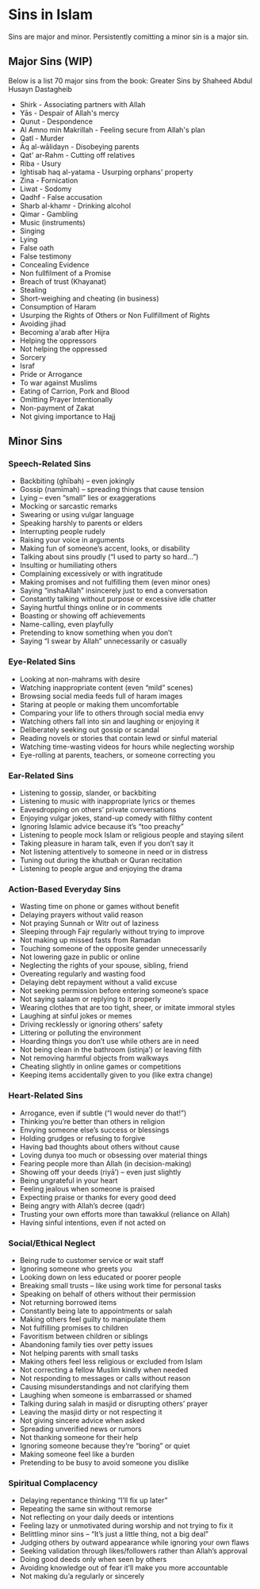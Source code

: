 # Sins in Islam

Sins are major and minor. Persistently comitting a minor sin is a major sin.

## Major Sins (WIP)

Below is a list 70 major sins from the book: Greater Sins by Shaheed Abdul Husayn Dastagheib

- Shirk - Associating partners with Allah
- Yās - Despair of Allah's mercy
- Qunut - Despondence
- Al Amno min Makrillah - Feeling secure from Allah's plan
- Qatl - Murder
- Āq al-wālidayn - Disobeying parents
- Qat' ar-Rahm - Cutting off relatives
- Riba - Usury
- Ightisab haq al-yatama - Usurping orphans' property
- Zina - Fornication
- Liwat - Sodomy
- Qadhf - False accusation
- Sharb al-khamr - Drinking alcohol
- Qimar - Gambling
- Music (instruments)
- Singing
- Lying
- False oath
- False testimony
- Concealing Evidence
- Non fullfilment of a Promise
- Breach of trust (Khayanat)
- Stealing
- Short-weighing and cheating (in business)
- Consumption of Haram
- Usurping the Rights of Others or Non Fullfillment of Rights
- Avoiding jihad
- Becoming a'arab after Hijra
- Helping the oppressors
- Not helping the oppressed
- Sorcery
- Israf
- Pride or Arrogance
- To war against Muslims
- Eating of Carrion, Pork and Blood
- Omitting Prayer Intentionally
- Non-payment of Zakat
- Not giving importance to Hajj

## Minor Sins

### Speech-Related Sins 
- Backbiting (ghībah) – even jokingly 
- Gossip (namīmah) – spreading things that cause tension 
- Lying – even “small” lies or exaggerations 
- Mocking or sarcastic remarks 
- Swearing or using vulgar language 
- Speaking harshly to parents or elders 
- Interrupting people rudely 
- Raising your voice in arguments 
- Making fun of someone’s accent, looks, or disability 
- Talking about sins proudly (“I used to party so hard…”) 
- Insulting or humiliating others 
- Complaining excessively or with ingratitude 
- Making promises and not fulfilling them (even minor ones) 
- Saying “inshaAllah” insincerely just to end a conversation 
- Constantly talking without purpose or excessive idle chatter 
- Saying hurtful things online or in comments 
- Boasting or showing off achievements 
- Name-calling, even playfully 
- Pretending to know something when you don’t 
- Saying “I swear by Allah” unnecessarily or casually

### Eye-Related Sins 
- Looking at non-mahrams with desire 
- Watching inappropriate content (even “mild” scenes) 
- Browsing social media feeds full of haram images 
- Staring at people or making them uncomfortable 
- Comparing your life to others through social media envy 
- Watching others fall into sin and laughing or enjoying it 
- Deliberately seeking out gossip or scandal 
- Reading novels or stories that contain lewd or sinful material 
- Watching time-wasting videos for hours while neglecting worship 
- Eye-rolling at parents, teachers, or someone correcting you

### Ear-Related Sins 
- Listening to gossip, slander, or backbiting 
- Listening to music with inappropriate lyrics or themes 
- Eavesdropping on others’ private conversations 
- Enjoying vulgar jokes, stand-up comedy with filthy content 
- Ignoring Islamic advice because it’s “too preachy” 
- Listening to people mock Islam or religious people and staying silent 
- Taking pleasure in haram talk, even if you don’t say it 
- Not listening attentively to someone in need or in distress 
- Tuning out during the khutbah or Quran recitation 
- Listening to people argue and enjoying the drama

### Action-Based Everyday Sins 
- Wasting time on phone or games without benefit 
- Delaying prayers without valid reason 
- Not praying Sunnah or Witr out of laziness 
- Sleeping through Fajr regularly without trying to improve 
- Not making up missed fasts from Ramadan 
- Touching someone of the opposite gender unnecessarily 
- Not lowering gaze in public or online 
- Neglecting the rights of your spouse, sibling, friend 
- Overeating regularly and wasting food 
- Delaying debt repayment without a valid excuse 
- Not seeking permission before entering someone’s space 
- Not saying salaam or replying to it properly 
- Wearing clothes that are too tight, sheer, or imitate immoral styles 
- Laughing at sinful jokes or memes 
- Driving recklessly or ignoring others’ safety 
- Littering or polluting the environment 
- Hoarding things you don’t use while others are in need 
- Not being clean in the bathroom (istinja’) or leaving filth 
- Not removing harmful objects from walkways 
- Cheating slightly in online games or competitions 
- Keeping items accidentally given to you (like extra change)

### Heart-Related Sins 
- Arrogance, even if subtle (“I would never do that!”) 
- Thinking you’re better than others in religion 
- Envying someone else’s success or blessings 
- Holding grudges or refusing to forgive 
- Having bad thoughts about others without cause 
- Loving dunya too much or obsessing over material things 
- Fearing people more than Allah (in decision-making) 
- Showing off your deeds (riyā’) – even just slightly 
- Being ungrateful in your heart 
- Feeling jealous when someone is praised 
- Expecting praise or thanks for every good deed 
- Being angry with Allah’s decree (qadr) 
- Trusting your own efforts more than tawakkul (reliance on Allah) 
- Having sinful intentions, even if not acted on

### Social/Ethical Neglect 
- Being rude to customer service or wait staff 
- Ignoring someone who greets you 
- Looking down on less educated or poorer people 
- Breaking small trusts – like using work time for personal tasks 
- Speaking on behalf of others without their permission 
- Not returning borrowed items 
- Constantly being late to appointments or salah 
- Making others feel guilty to manipulate them 
- Not fulfilling promises to children 
- Favoritism between children or siblings 
- Abandoning family ties over petty issues 
- Not helping parents with small tasks 
- Making others feel less religious or excluded from Islam 
- Not correcting a fellow Muslim kindly when needed 
- Not responding to messages or calls without reason 
- Causing misunderstandings and not clarifying them 
- Laughing when someone is embarrassed or shamed 
- Talking during salah in masjid or disrupting others’ prayer 
- Leaving the masjid dirty or not respecting it 
- Not giving sincere advice when asked 
- Spreading unverified news or rumors 
- Not thanking someone for their help 
- Ignoring someone because they’re “boring” or quiet 
- Making someone feel like a burden 
- Pretending to be busy to avoid someone you dislike

### Spiritual Complacency 
- Delaying repentance thinking “I’ll fix up later” 
- Repeating the same sin without remorse 
- Not reflecting on your daily deeds or intentions 
- Feeling lazy or unmotivated during worship and not trying to fix it 
- Belittling minor sins – “It’s just a little thing, not a big deal” 
- Judging others by outward appearance while ignoring your own flaws 
- Seeking validation through likes/followers rather than Allah’s approval 
- Doing good deeds only when seen by others 
- Avoiding knowledge out of fear it’ll make you more accountable 
- Not making du’a regularly or sincerely 
